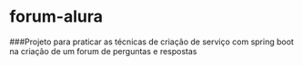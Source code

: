 # forum-alura

###Projeto para praticar as técnicas de criação de serviço com spring boot na criação de um forum de perguntas e respostas
